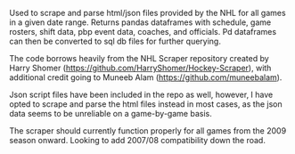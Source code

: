 Used to scrape and parse html/json files provided by the NHL for all games in a given date range. Returns pandas dataframes with schedule, game rosters, shift data, pbp event data, coaches, and officials. Pd dataframes can then be converted to sql db files for further querying. 

The code borrows heavily from the NHL Scraper repository created by Harry Shomer (https://github.com/HarryShomer/Hockey-Scraper), with additional credit going to Muneeb Alam (https://github.com/muneebalam).  

Json script files have been included in the repo as well, however, I have opted to scrape and parse the html files instead in most cases, as the json data seems to be unreliable on a game-by-game basis. 

The scraper should currently function properly for all games from the 2009 season onward. Looking to add 2007/08 compatibility down the road. 

